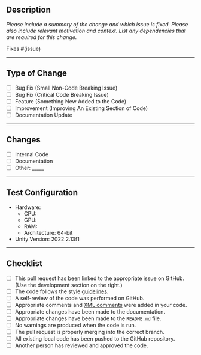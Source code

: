 ## Description

*Please include a summary of the change and which issue is fixed. Please also include relevant motivation and context. List any dependencies that are required for this change.*

Fixes #(issue)

---

## Type of Change

- [ ] Bug Fix (Small Non-Code Breaking Issue)
- [ ] Bug Fix (Critical Code Breaking Issue)
- [ ] Feature (Something New Added to the Code)
- [ ] Improvement (Improving An Existing Section of Code)
- [ ] Documentation Update

---

## Changes

- [ ] Internal Code
- [ ] Documentation
- [ ] Other: _____

---

## Test Configuration

* Hardware:
    - CPU: 
    - GPU: 
    - RAM: 
    - Architecture: 64-bit
* Unity Version: 2022.2.13f1

---

## Checklist

- [ ] This pull request has been linked to the appropriate issue on GitHub. (Use the development section on the right.)
- [ ] The code follows the style [guidelines](https://github.com/beanbeanjuice/ecs189L-back-to-the-jungle/blob/master/CONTRIBUTING.md).
- [ ] A self-review of the code was performed on GitHub.
- [ ] Appropriate comments and [XML comments](https://learn.microsoft.com/en-us/dotnet/csharp/language-reference/xmldoc/recommended-tags) were added in your code.
- [ ] Appropriate changes have been made to the documentation.
- [ ] Appropriate changes have been made to the `README.md` file.
- [ ] No warnings are produced when the code is run.
- [ ] The pull request is properly merging into the correct branch.
- [ ] All existing local code has been pushed to the GitHub repository.
- [ ] Another person has reviewed and approved the code.